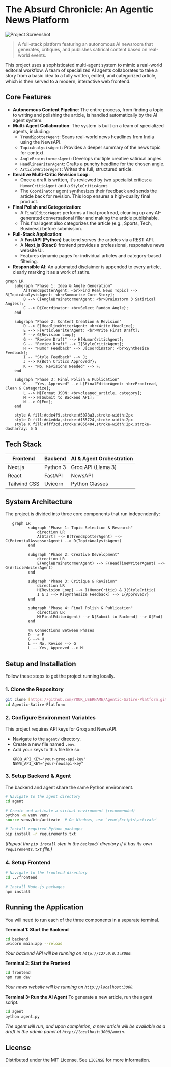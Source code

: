 # The Absurd Chronicle: An Agentic News Platform

![Project Screenshot](httpsg?w=500&h=250) 

> A full-stack platform featuring an autonomous AI newsroom that generates, critiques, and publishes satirical content based on real-world events.

This project uses a sophisticated multi-agent system to mimic a real-world editorial workflow. A team of specialized AI agents collaborates to take a story from a basic idea to a fully written, edited, and categorized article, which is then served to a modern, interactive web frontend.

## Core Features

-   **Autonomous Content Pipeline**: The entire process, from finding a topic to writing and polishing the article, is handled automatically by the AI agent system.
-   **Multi-Agent Collaboration**: The system is built on a team of specialized agents, including:
    -   `TrendSpotterAgent`: Scans real-world news headlines from India using the NewsAPI.
    -   `TopicAnalysisAgent`: Provides a deeper summary of the news topic for context.
    * `AngleBrainstormerAgent`: Develops multiple creative satirical angles.
    -   `HeadlineWriterAgent`: Crafts a punchy headline for the chosen angle.
    -   `ArticleWriterAgent`: Writes the full, structured article.
-   **Iterative Multi-Critic Revision Loop**:
    -   Once a draft is written, it's reviewed by two specialist critics: a `HumorCriticAgent` and a `StyleCriticAgent`.
    -   The `Coordinator` agent synthesizes their feedback and sends the article back for revision. This loop ensures a high-quality final product.
-   **Final Polish and Categorization**:
    -   A `FinalEditorAgent` performs a final proofread, cleaning up any AI-generated conversational filler and making the article publishable.
    -   This final agent also categorizes the article (e.g., Sports, Tech, Business) before submission.
-   **Full-Stack Application**:
    -   A **FastAPI (Python)** backend serves the articles via a REST API.
    -   A **Next.js (React)** frontend provides a professional, responsive news website UI.
    -   Features dynamic pages for individual articles and category-based filtering.
-   **Responsible AI**: An automated disclaimer is appended to every article, clearly marking it as a work of satire.

```mermaid
graph LR
    subgraph "Phase 1: Idea & Angle Generation"
        A[TrendSpotterAgent: <br>Find Real News Topic] --> B[TopicAnalysisAgent: <br>Summarize Core Story];
        B --> C[AngleBrainstormerAgent: <br>Brainstorm 3 Satirical Angles];
        C --> D{Coordinator: <br>Select Random Angle};
    end

    subgraph "Phase 2: Content Creation & Revision"
        D --> E[HeadlineWriterAgent: <br>Write Headline];
        E --> F[ArticleWriterAgent: <br>Write First Draft];
        F --> G{Revision Loop};
        G -- "Review Draft" --> H[HumorCriticAgent];
        G -- "Review Draft" --> I[StyleCriticAgent];
        H -- "Humor Feedback" --> J[Coordinator: <br>Synthesize Feedback];
        I -- "Style Feedback" --> J;
        J --> K{Both Critics Approved?};
        K -- "No, Revisions Needed" --> F;
    end

    subgraph "Phase 3: Final Polish & Publication"
        K -- "Yes, Approved" --> L[FinalEditorAgent: <br>Proofread, Clean & Categorize];
        L --> M[Format JSON: <br>cleaned_article, category];
        M --> N[Submit to Backend API];
        N --> O[End];
    end

    style A fill:#cde4f9,stroke:#5078a3,stroke-width:2px
    style O fill:#d4edda,stroke:#155724,stroke-width:2px
    style K fill:#fff3cd,stroke:#856404,stroke-width:2px,stroke-dasharray: 5 5

```


## Tech Stack

| Frontend           | Backend            | AI & Agent Orchestration      |
| ------------------ | ------------------ | ----------------------------- |
| Next.js            | Python 3           | Groq API (Llama 3)            |
| React              | FastAPI            | NewsAPI                       |
| Tailwind CSS       | Uvicorn            | Python Classes |

## System Architecture

The project is divided into three core components that run independently:

``` mermaid
   graph LR
          subgraph "Phase 1: Topic Selection & Research"
              direction LR
              A[Start] --> B(TrendSpotterAgent) --> C(PotentialAssessorAgent) --> D(TopicAnalysisAgent)
          end

          subgraph "Phase 2: Creative Development"
              direction LR
              E(AngleBrainstormerAgent) --> F(HeadlineWriterAgent) --> G(ArticleWriterAgent)
          end

          subgraph "Phase 3: Critique & Revision"
              direction LR
              H{Revision Loop} --> I(HumorCritic) & J(StyleCritic)
              I & J --> K[Synthesize Feedback] --> L{Approved?}
          end
          
          subgraph "Phase 4: Final Polish & Publication"
              direction LR
              M(FinalEditorAgent) --> N[Submit to Backend] --> O[End]
          end

          %% Connections Between Phases
          D --> E
          G --> H
          L -- No, Revise --> G
          L -- Yes, Approved --> M
```

## Setup and Installation

Follow these steps to get the project running locally.

### 1. Clone the Repository
```bash
git clone [https://github.com/YOUR_USERNAME/Agentic-Satire-Platform.git](https://github.com/YOUR_USERNAME/Agentic-Satire-Platform.git)
cd Agentic-Satire-Platform
```

### 2. Configure Environment Variables
This project requires API keys for Groq and NewsAPI.

-   Navigate to the `agent/` directory.
-   Create a new file named `.env`.
-   Add your keys to this file like so:
    ```
    GROQ_API_KEY="your-groq-api-key"
    NEWS_API_KEY="your-newsapi-key"
    ```

### 3. Setup Backend & Agent
The backend and agent share the same Python environment.

```bash
# Navigate to the agent directory
cd agent

# Create and activate a virtual environment (recommended)
python -m venv venv
source venv/bin/activate  # On Windows, use `venv\Scripts\activate`

# Install required Python packages
pip install -r requirements.txt
```
*(Repeat the `pip install` step in the `backend/` directory if it has its own `requirements.txt` file.)*

### 4. Setup Frontend

```bash
# Navigate to the frontend directory
cd ../frontend

# Install Node.js packages
npm install
```

## Running the Application

You will need to run each of the three components in a separate terminal.

**Terminal 1: Start the Backend**
```bash
cd backend
uvicorn main:app --reload
```
*Your backend API will be running on `http://127.0.0.1:8000`.*

**Terminal 2: Start the Frontend**
```bash
cd frontend
npm run dev
```
*Your news website will be running on `http://localhost:3000`.*

**Terminal 3: Run the AI Agent**
To generate a new article, run the agent script.
```bash
cd agent
python agent.py
```
*The agent will run, and upon completion, a new article will be available as a draft in the admin panel at `http://localhost:3000/admin`.*

## License
Distributed under the MIT License. See `LICENSE` for more information.

